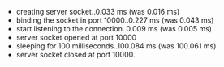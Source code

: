  * creating server socket..0.033 ms (was 0.016 ms)
 * binding the socket in port 10000..0.227 ms (was 0.043 ms)
 * start listening to the connection..0.009 ms (was 0.005 ms)
 * server socket opened at port 10000
 * sleeping for 100 milliseconds..100.084 ms (was 100.061 ms)
 * server socket closed at port 10000.
